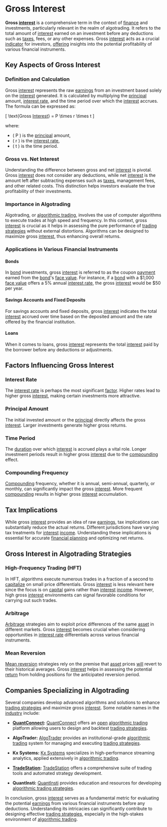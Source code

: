 # Gross Interest

**Gross [interest](../i/interest.md)** is a comprehensive term in the context of [finance](../f/finance.md) and investments, particularly relevant in the realm of algotrading. It refers to the total amount of [interest](../i/interest.md) earned on an investment before any deductions such as [taxes](../t/taxes.md), fees, or any other expenses. Gross [interest](../i/interest.md) acts as a crucial [indicator](../i/indicator.md) for investors, [offering](../o/offering.md) insights into the potential profitability of various financial instruments.

## Key Aspects of Gross Interest

### Definition and Calculation

Gross [interest](../i/interest.md) represents the raw [earnings](../e/earnings.md) from an investment based solely on the [interest](../i/interest.md) generated. It is calculated by multiplying the [principal](../p/principal.md) amount, [interest rate](../i/interest_rate.md), and the time period over which the [interest](../i/interest.md) accrues. The formula can be expressed as:

\[ \text{Gross [Interest](../i/interest.md)} = P \times r \times t \]

where:
- \( P \) is the [principal](../p/principal.md) amount,
- \( r \) is the [interest rate](../i/interest_rate.md),
- \( t \) is the time period.

### Gross vs. Net Interest

Understanding the difference between gross and net [interest](../i/interest.md) is pivotal. Gross [interest](../i/interest.md) does not consider any deductions, while net [interest](../i/interest.md) is the amount left after subtracting expenses such as [taxes](../t/taxes.md), management fees, and other related costs. This distinction helps investors evaluate the true profitability of their investments.

### Importance in Algotrading

Algotrading, or [algorithmic trading](../a/accountability.md), involves the use of computer algorithms to execute trades at high speed and frequency. In this context, gross [interest](../i/interest.md) is crucial as it helps in assessing the pure performance of [trading strategies](../t/trading_strategies.md) without external distortions. Algorithms can be designed to maximize gross [interest](../i/interest.md), thus enhancing overall returns.

### Applications in Various Financial Instruments

#### Bonds

In [bond](../b/bond.md) investments, gross [interest](../i/interest.md) is referred to as the coupon [payment](../p/payment.md) earned from the [bond](../b/bond.md)'s [face value](../f/face_value.md). For instance, if a [bond](../b/bond.md) with a $1,000 [face value](../f/face_value.md) offers a 5% annual [interest rate](../i/interest_rate.md), the gross [interest](../i/interest.md) would be $50 per year.

#### Savings Accounts and Fixed Deposits

For savings accounts and fixed deposits, gross [interest](../i/interest.md) indicates the total [interest](../i/interest.md) accrued over time based on the deposited amount and the rate offered by the financial institution.

#### Loans

When it comes to loans, gross [interest](../i/interest.md) represents the total [interest](../i/interest.md) paid by the borrower before any deductions or adjustments.

## Factors Influencing Gross Interest

### Interest Rate

The [interest rate](../i/interest_rate.md) is perhaps the most significant [factor](../f/factor.md). Higher rates lead to higher gross [interest](../i/interest.md), making certain investments more attractive.

### Principal Amount

The initial invested amount or the [principal](../p/principal.md) directly affects the gross [interest](../i/interest.md). Larger investments generate higher gross returns.

### Time Period

The [duration](../d/duration.md) over which [interest](../i/interest.md) is accrued plays a vital role. Longer investment periods result in higher gross [interest](../i/interest.md) due to the [compounding](../c/compounding.md) effect.

### Compounding Frequency

[Compounding](../c/compounding.md) frequency, whether it is annual, semi-annual, quarterly, or monthly, can significantly impact the gross [interest](../i/interest.md). More frequent [compounding](../c/compounding.md) results in higher gross [interest](../i/interest.md) accumulation.

## Tax Implications

While gross [interest](../i/interest.md) provides an idea of raw [earnings](../e/earnings.md), tax implications can substantially reduce the actual returns. Different jurisdictions have varying tax treatments for [interest](../i/interest.md) [income](../i/income.md). Understanding these implications is essential for accurate [financial planning](../f/financial_planning.md) and optimizing net returns.

## Gross Interest in Algotrading Strategies

### High-Frequency Trading (HFT)

In HFT, algorithms execute numerous trades in a fraction of a second to [capitalize](../c/capitalize.md) on small price differentials. Gross [interest](../i/interest.md) is less relevant here since the focus is on [capital](../c/capital.md) gains rather than [interest](../i/interest.md) [income](../i/income.md). However, high gross [interest](../i/interest.md) environments can signal favorable conditions for carrying out such trades.

### Arbitrage

[Arbitrage](../a/arbitrage.md) strategies aim to exploit price differences of the same [asset](../a/asset.md) in different markets. Gross [interest](../i/interest.md) becomes crucial when considering opportunities in [interest rate](../i/interest_rate.md) differentials across various financial instruments.

### Mean Reversion

[Mean reversion](../m/mean_reversion.md) strategies rely on the premise that [asset](../a/asset.md) prices [will](../w/will.md) revert to their historical averages. Gross [interest](../i/interest.md) helps in assessing the potential [return](../r/return.md) from holding positions for the anticipated reversion period.

## Companies Specializing in Algotrading

Several companies develop advanced algorithms and solutions to enhance [trading strategies](../t/trading_strategies.md) and maximize gross [interest](../i/interest.md). Some notable names in the [industry](../i/industry.md) include:

- **[QuantConnect](../q/quantconnect.md):** [QuantConnect](https://www.quantconnect.com) offers an [open](../o/open.md) [algorithmic trading](../a/accountability.md) platform allowing users to design and backtest [trading strategies](../t/trading_strategies.md).
  
- **AlgoTrader:** [AlgoTrader](https://www.algotrader.com) provides an institutional-grade [algorithmic trading](../a/accountability.md) system for managing and executing [trading strategies](../t/trading_strategies.md).
  
- **Kx Systems:** [Kx Systems](https://kx.com) specializes in high-performance streaming analytics, applied extensively in [algorithmic trading](../a/accountability.md).
  
- **[TradeStation](../t/tradestation.md):** [TradeStation](https://www.tradestation.com) offers a comprehensive suite of trading tools and automated strategy development.
  
- **QuantInsti:** [QuantInsti](https://www.quantinsti.com) provides education and resources for developing [algorithmic trading strategies](../a/algorithmic_trading_strategies.md).

In conclusion, gross [interest](../i/interest.md) serves as a fundamental metric for evaluating the potential [earnings](../e/earnings.md) from various financial instruments before any deductions. Understanding its intricacies can significantly contribute to designing effective [trading strategies](../t/trading_strategies.md), especially in the high-stakes environment of [algorithmic trading](../a/accountability.md).